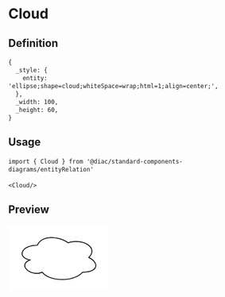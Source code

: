 # Cloud

## Definition

```
{
  _style: { 
    entity: 'ellipse;shape=cloud;whiteSpace=wrap;html=1;align=center;',
  },
  _width: 100,
  _height: 60,
}
```

## Usage

```
import { Cloud } from '@diac/standard-components-diagrams/entityRelation'

<Cloud/>
```

## Preview

<img src="./cloud.png" width="200"/>
